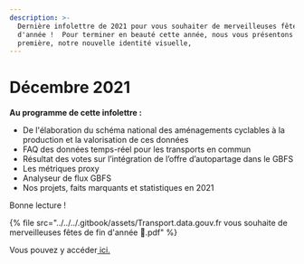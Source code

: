 ```yaml
---
description: >-
  Dernière infolettre de 2021 pour vous souhaiter de merveilleuses fêtes de fin
  d'année !  Pour terminer en beauté cette année, nous vous présentons en avant
  première, notre nouvelle identité visuelle,
---
```


# Décembre 2021

**Au programme de cette infolettre :**

* De l'élaboration du schéma national des aménagements cyclables à la production et la valorisation de ces données
* FAQ des données temps-réel pour les transports en commun
* Résultat des votes sur l’intégration de l’offre d’autopartage dans le GBFS
* Les métriques proxy
* Analyseur de flux GBFS
* Nos projets, faits marquants et statistiques en 2021

Bonne lecture !

{% file src="../../../.gitbook/assets/Transport.data.gouv.fr vous souhaite de merveilleuses fêtes de fin d'année 🎄.pdf" %}



Vous pouvez y accéder[ ici.](https://mailchi.mp/1c08fc612d97/des-nouvelles-de-transportdatagouvfr-info-lettre-avril-2382453)
